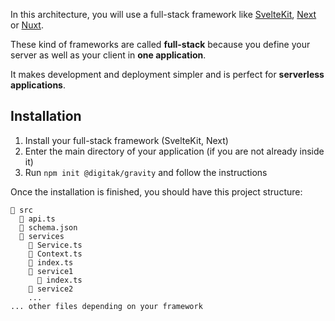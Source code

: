 
In this architecture, you will use a full-stack framework like [SvelteKit](kit.svelte.dev), [Next](nextjs.org) or [Nuxt](v3.nuxtjs.org/).

These kind of frameworks are called **full-stack** because you define your server as well as your client in **one application**.

It makes development and deployment simpler and is perfect for **serverless applications**.

## Installation

1. Install your full-stack framework (SvelteKit, Next)
2. Enter the main directory of your application (if you are not already inside it)
3. Run `npm init @digitak/gravity` and follow the instructions

Once the installation is finished, you should have this project structure:

```
📂 src
  📃 api.ts
  📃 schema.json
  📂 services
    📃 Service.ts
    📃 Context.ts
    📃 index.ts
    📂 service1
      📃 index.ts
    📂 service2
    ...
... other files depending on your framework
```
